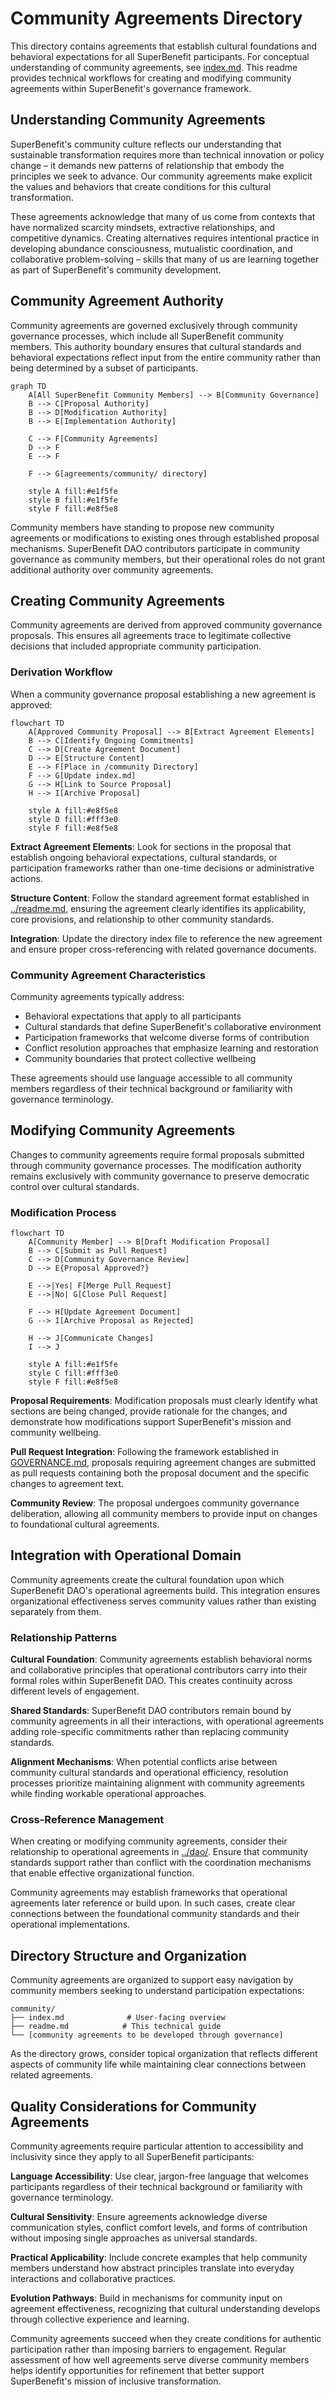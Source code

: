 # Community Agreements Directory

This directory contains agreements that establish cultural foundations and behavioral expectations for all SuperBenefit participants. For conceptual understanding of community agreements, see [index.md](index.md). This readme provides technical workflows for creating and modifying community agreements within SuperBenefit's governance framework.

## Understanding Community Agreements

SuperBenefit's community culture reflects our understanding that sustainable transformation requires more than technical innovation or policy change – it demands new patterns of relationship that embody the principles we seek to advance. Our community agreements make explicit the values and behaviors that create conditions for this cultural transformation.

These agreements acknowledge that many of us come from contexts that have normalized scarcity mindsets, extractive relationships, and competitive dynamics. Creating alternatives requires intentional practice in developing abundance consciousness, mutualistic coordination, and collaborative problem-solving – skills that many of us are learning together as part of SuperBenefit's community development.

## Community Agreement Authority

Community agreements are governed exclusively through community governance processes, which include all SuperBenefit community members. This authority boundary ensures that cultural standards and behavioral expectations reflect input from the entire community rather than being determined by a subset of participants.

```mermaid
graph TD
    A[All SuperBenefit Community Members] --> B[Community Governance]
    B --> C[Proposal Authority]
    B --> D[Modification Authority]
    B --> E[Implementation Authority]
    
    C --> F[Community Agreements]
    D --> F
    E --> F
    
    F --> G[agreements/community/ directory]
    
    style A fill:#e1f5fe
    style B fill:#e1f5fe
    style F fill:#e8f5e8
```

Community members have standing to propose new community agreements or modifications to existing ones through established proposal mechanisms. SuperBenefit DAO contributors participate in community governance as community members, but their operational roles do not grant additional authority over community agreements.

## Creating Community Agreements

Community agreements are derived from approved community governance proposals. This ensures all agreements trace to legitimate collective decisions that included appropriate community participation.

### Derivation Workflow

When a community governance proposal establishing a new agreement is approved:

```mermaid
flowchart TD
    A[Approved Community Proposal] --> B[Extract Agreement Elements]
    B --> C[Identify Ongoing Commitments]
    C --> D[Create Agreement Document]
    D --> E[Structure Content]
    E --> F[Place in /community Directory]
    F --> G[Update index.md]
    G --> H[Link to Source Proposal]
    H --> I[Archive Proposal]
    
    style A fill:#e8f5e8
    style D fill:#fff3e0
    style F fill:#e8f5e8
```

**Extract Agreement Elements**: Look for sections in the proposal that establish ongoing behavioral expectations, cultural standards, or participation frameworks rather than one-time decisions or administrative actions.

**Structure Content**: Follow the standard agreement format established in [../readme.md](../readme.md), ensuring the agreement clearly identifies its applicability, core provisions, and relationship to other community standards.

**Integration**: Update the directory index file to reference the new agreement and ensure proper cross-referencing with related governance documents.

### Community Agreement Characteristics

Community agreements typically address:
- Behavioral expectations that apply to all participants
- Cultural standards that define SuperBenefit's collaborative environment  
- Participation frameworks that welcome diverse forms of contribution
- Conflict resolution approaches that emphasize learning and restoration
- Community boundaries that protect collective wellbeing

These agreements should use language accessible to all community members regardless of their technical background or familiarity with governance terminology.

## Modifying Community Agreements

Changes to community agreements require formal proposals submitted through community governance processes. The modification authority remains exclusively with community governance to preserve democratic control over cultural standards.

### Modification Process

```mermaid
flowchart TD
    A[Community Member] --> B[Draft Modification Proposal]
    B --> C[Submit as Pull Request]
    C --> D[Community Governance Review]
    D --> E{Proposal Approved?}
    
    E -->|Yes| F[Merge Pull Request]
    E -->|No| G[Close Pull Request]
    
    F --> H[Update Agreement Document]
    G --> I[Archive Proposal as Rejected]
    
    H --> J[Communicate Changes]
    I --> J
    
    style A fill:#e1f5fe
    style C fill:#fff3e0
    style F fill:#e8f5e8
```

**Proposal Requirements**: Modification proposals must clearly identify what sections are being changed, provide rationale for the changes, and demonstrate how modifications support SuperBenefit's mission and community wellbeing.

**Pull Request Integration**: Following the framework established in [GOVERNANCE.md](../../GOVERNANCE.md), proposals requiring agreement changes are submitted as pull requests containing both the proposal document and the specific changes to agreement text.

**Community Review**: The proposal undergoes community governance deliberation, allowing all community members to provide input on changes to foundational cultural agreements.

## Integration with Operational Domain

Community agreements create the cultural foundation upon which SuperBenefit DAO's operational agreements build. This integration ensures organizational effectiveness serves community values rather than existing separately from them.

### Relationship Patterns

**Cultural Foundation**: Community agreements establish behavioral norms and collaborative principles that operational contributors carry into their formal roles within SuperBenefit DAO. This creates continuity across different levels of engagement.

**Shared Standards**: SuperBenefit DAO contributors remain bound by community agreements in all their interactions, with operational agreements adding role-specific commitments rather than replacing community standards.

**Alignment Mechanisms**: When potential conflicts arise between community cultural standards and operational efficiency, resolution processes prioritize maintaining alignment with community agreements while finding workable operational approaches.

### Cross-Reference Management

When creating or modifying community agreements, consider their relationship to operational agreements in [../dao/](../dao/). Ensure that community standards support rather than conflict with the coordination mechanisms that enable effective organizational function.

Community agreements may establish frameworks that operational agreements later reference or build upon. In such cases, create clear connections between the foundational community standards and their operational implementations.

## Directory Structure and Organization

Community agreements are organized to support easy navigation by community members seeking to understand participation expectations:

```
community/
├── index.md              # User-facing overview
├── readme.md            # This technical guide
└── [community agreements to be developed through governance]
```

As the directory grows, consider topical organization that reflects different aspects of community life while maintaining clear connections between related agreements.

## Quality Considerations for Community Agreements

Community agreements require particular attention to accessibility and inclusivity since they apply to all SuperBenefit participants:

**Language Accessibility**: Use clear, jargon-free language that welcomes participants regardless of their technical background or familiarity with governance terminology.

**Cultural Sensitivity**: Ensure agreements acknowledge diverse communication styles, conflict comfort levels, and forms of contribution without imposing single approaches as universal standards.

**Practical Applicability**: Include concrete examples that help community members understand how abstract principles translate into everyday interactions and collaborative practices.

**Evolution Pathways**: Build in mechanisms for community input on agreement effectiveness, recognizing that cultural understanding develops through collective experience and learning.

Community agreements succeed when they create conditions for authentic participation rather than imposing barriers to engagement. Regular assessment of how well agreements serve diverse community members helps identify opportunities for refinement that better support SuperBenefit's mission of inclusive transformation.